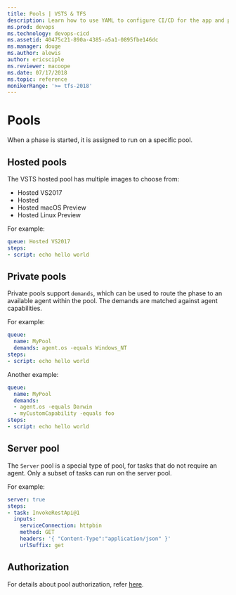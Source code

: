 ```yaml
---
title: Pools | VSTS & TFS    
description: Learn how to use YAML to configure CI/CD for the app and platform of your choice.
ms.prod: devops
ms.technology: devops-cicd
ms.assetid: 40475c21-890a-4385-a5a1-0895fbe146dc
ms.manager: douge
ms.author: alewis
author: ericsciple
ms.reviewer: macoope
ms.date: 07/17/2018
ms.topic: reference
monikerRange: '>= tfs-2018'
---
```


# Pools

When a phase is started, it is assigned to run on a specific pool.

## Hosted pools

The VSTS hosted pool has multiple images to choose from:
- Hosted VS2017
- Hosted
- Hosted macOS Preview
- Hosted Linux Preview

For example:

```yaml
queue: Hosted VS2017
steps:
- script: echo hello world
```

## Private pools

Private pools support `demands`, which can be used to route the phase to an available agent
within the pool. The demands are matched against agent capabilities.

For example:

```yaml
queue:
  name: MyPool
  demands: agent.os -equals Windows_NT
steps:
- script: echo hello world
```

Another example:

```yaml
queue:
  name: MyPool
  demands:
  - agent.os -equals Darwin
  - myCustomCapability -equals foo
steps:
- script: echo hello world
```

## Server pool

The `Server` pool is a special type of pool, for tasks that do not require an agent.
Only a subset of tasks can run on the server pool.

For example:

```yaml
server: true
steps:
- task: InvokeRestApi@1
  inputs:
    serviceConnection: httpbin
    method: GET
    headers: '{ "Content-Type":"application/json" }'
    urlSuffix: get
```

## Authorization

For details about pool authorization, refer [here](authz.md).
